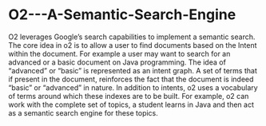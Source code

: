 # O2---A-Semantic-Search-Engine
O2 leverages Google’s search capabilities to implement a semantic search. The core idea in o2 is to allow a user to find documents based on the Intent within the document. For example a user may want to search for an advanced or a basic document on Java programming. The idea of “advanced” or “basic” is represented as an intent graph. A set of terms that if present in the document, reinforces the fact that the document is indeed “basic” or “advanced” in nature. In addition to intents, o2 uses a vocabulary of terms around which these indexes are to be built. For example, o2 can work with the complete set of topics, a student learns in Java and then act as a semantic search engine for these topics.
